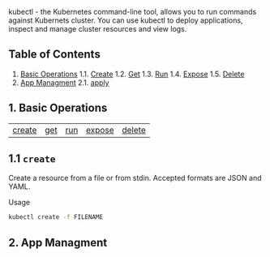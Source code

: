 kubectl - the Kubernetes command-line tool, allows you to run commands against Kubernets cluster. You can use kubectl to deploy applications, inspect and manage cluster resources and view logs. 

## Table of Contents 
  1. [Basic Operations](#1-basic-operations)
    1.1. [Create](#11-create)
    1.2. [Get](#12-get)
    1.3. [Run](#13-run)
    1.4. [Expose](#14-expose)
    1.5. [Delete](#15-delete)
  2. [App Managment](#2-app-managment)
    2.1. [apply](#21-apply)


## 1. Basic Operations
<table>
    <tr>
	<td><a href="#1.1-create">create</a></td>
	<td><a href="#1.2-get">get</a></td>
	<td><a href="#1.3-run">run</a></td>
	<td><a href="#1.4-expose">expose</a></td>
	<td><a href="#1.5-delete">delete</a></td>
    </tr>
</table>

## 1.1  `create`
Create a resource from a file or from stdin. Accepted formats are JSON and YAML.

Usage
```bash
kubectl create -f FILENAME 
```

## 2. App Managment

